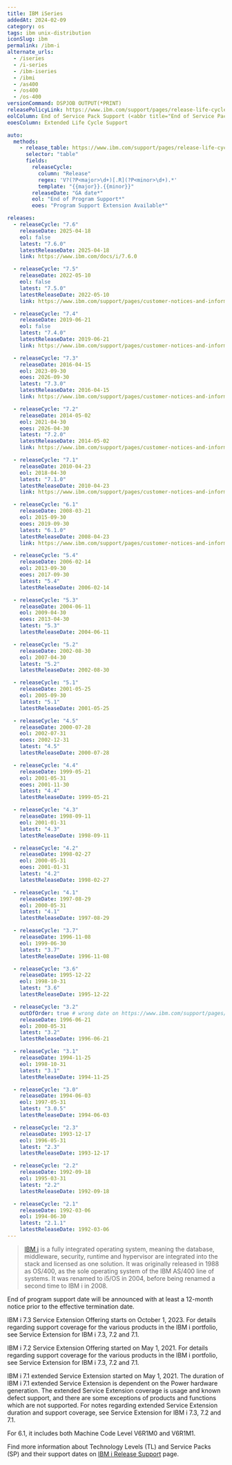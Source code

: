 ```yaml
---
title: IBM iSeries
addedAt: 2024-02-09
category: os
tags: ibm unix-distribution
iconSlug: ibm
permalink: /ibm-i
alternate_urls:
  - /iseries
  - /i-series
  - /ibm-iseries
  - /ibmi
  - /as400
  - /os400
  - /os-400
versionCommand: DSPJOB OUTPUT(*PRINT)
releasePolicyLink: https://www.ibm.com/support/pages/release-life-cycle # https://www.ibm.com/support/pages/ibm-i-release-support
eolColumn: End of Service Pack Support (<abbr title="End of Service Pack Support">EoSPS</abbr>)
eoesColumn: Extended Life Cycle Support

auto:
  methods:
    - release_table: https://www.ibm.com/support/pages/release-life-cycle
      selector: "table"
      fields:
        releaseCycle:
          column: "Release"
          regex: 'V?(?P<major>\d+)[.R](?P<minor>\d+).*'
          template: "{{major}}.{{minor}}"
        releaseDate: "GA date*"
        eol: "End of Program Support*"
        eoes: "Program Support Extension Available*"

releases:
  - releaseCycle: "7.6"
    releaseDate: 2025-04-18
    eol: false
    latest: "7.6.0"
    latestReleaseDate: 2025-04-18
    link: https://www.ibm.com/docs/i/7.6.0

  - releaseCycle: "7.5"
    releaseDate: 2022-05-10
    eol: false
    latest: "7.5.0"
    latestReleaseDate: 2022-05-10
    link: https://www.ibm.com/support/pages/customer-notices-and-information-ibm-i-75

  - releaseCycle: "7.4"
    releaseDate: 2019-06-21
    eol: false
    latest: "7.4.0"
    latestReleaseDate: 2019-06-21
    link: https://www.ibm.com/support/pages/customer-notices-and-information-ibm-i-74

  - releaseCycle: "7.3"
    releaseDate: 2016-04-15
    eol: 2023-09-30
    eoes: 2026-09-30
    latest: "7.3.0"
    latestReleaseDate: 2016-04-15
    link: https://www.ibm.com/support/pages/customer-notices-and-information-ibm-i-73

  - releaseCycle: "7.2"
    releaseDate: 2014-05-02
    eol: 2021-04-30
    eoes: 2026-04-30
    latest: "7.2.0"
    latestReleaseDate: 2014-05-02
    link: https://www.ibm.com/support/pages/customer-notices-and-information-ibm-i-72

  - releaseCycle: "7.1"
    releaseDate: 2010-04-23
    eol: 2018-04-30
    latest: "7.1.0"
    latestReleaseDate: 2010-04-23
    link: https://www.ibm.com/support/pages/customer-notices-and-information-ibm-i-71

  - releaseCycle: "6.1"
    releaseDate: 2008-03-21
    eol: 2015-09-30
    eoes: 2019-09-30
    latest: "6.1.0"
    latestReleaseDate: 2008-04-23
    link: https://www.ibm.com/support/pages/customer-notices-and-information-ibm-i-61

  - releaseCycle: "5.4"
    releaseDate: 2006-02-14
    eol: 2013-09-30
    eoes: 2017-09-30
    latest: "5.4"
    latestReleaseDate: 2006-02-14

  - releaseCycle: "5.3"
    releaseDate: 2004-06-11
    eol: 2009-04-30
    eoes: 2013-04-30
    latest: "5.3"
    latestReleaseDate: 2004-06-11

  - releaseCycle: "5.2"
    releaseDate: 2002-08-30
    eol: 2007-04-30
    latest: "5.2"
    latestReleaseDate: 2002-08-30

  - releaseCycle: "5.1"
    releaseDate: 2001-05-25
    eol: 2005-09-30
    latest: "5.1"
    latestReleaseDate: 2001-05-25

  - releaseCycle: "4.5"
    releaseDate: 2000-07-28
    eol: 2002-07-31
    eoes: 2002-12-31
    latest: "4.5"
    latestReleaseDate: 2000-07-28

  - releaseCycle: "4.4"
    releaseDate: 1999-05-21
    eol: 2001-05-31
    eoes: 2001-11-30
    latest: "4.4"
    latestReleaseDate: 1999-05-21

  - releaseCycle: "4.3"
    releaseDate: 1998-09-11
    eol: 2001-01-31
    latest: "4.3"
    latestReleaseDate: 1998-09-11

  - releaseCycle: "4.2"
    releaseDate: 1998-02-27
    eol: 2000-05-31
    eoes: 2001-01-31
    latest: "4.2"
    latestReleaseDate: 1998-02-27

  - releaseCycle: "4.1"
    releaseDate: 1997-08-29
    eol: 2000-05-31
    latest: "4.1"
    latestReleaseDate: 1997-08-29

  - releaseCycle: "3.7"
    releaseDate: 1996-11-08
    eol: 1999-06-30
    latest: "3.7"
    latestReleaseDate: 1996-11-08

  - releaseCycle: "3.6"
    releaseDate: 1995-12-22
    eol: 1998-10-31
    latest: "3.6"
    latestReleaseDate: 1995-12-22

  - releaseCycle: "3.2"
    outOfOrder: true # wrong date on https://www.ibm.com/support/pages/release-life-cycle
    releaseDate: 1996-06-21
    eol: 2000-05-31
    latest: "3.2"
    latestReleaseDate: 1996-06-21

  - releaseCycle: "3.1"
    releaseDate: 1994-11-25
    eol: 1998-10-31
    latest: "3.1"
    latestReleaseDate: 1994-11-25

  - releaseCycle: "3.0"
    releaseDate: 1994-06-03
    eol: 1997-05-31
    latest: "3.0.5"
    latestReleaseDate: 1994-06-03

  - releaseCycle: "2.3"
    releaseDate: 1993-12-17
    eol: 1996-05-31
    latest: "2.3"
    latestReleaseDate: 1993-12-17

  - releaseCycle: "2.2"
    releaseDate: 1992-09-18
    eol: 1995-03-31
    latest: "2.2"
    latestReleaseDate: 1992-09-18

  - releaseCycle: "2.1"
    releaseDate: 1992-03-06
    eol: 1994-06-30
    latest: "2.1.1"
    latestReleaseDate: 1992-03-06
---
```


> [IBM i](https://www.ibm.com/products/ibm-i) is a fully integrated operating system, meaning the
> database, middleware, security, runtime and hypervisor are integrated into the stack and licensed
> as one solution. It was originally released in 1988 as OS/400, as the sole operating system of
> the IBM AS/400 line of systems. It was renamed to i5/OS in 2004, before being renamed a second
> time to IBM i in 2008.

End of program support date will be announced with at least a 12-month notice prior to the effective
termination date.

IBM i 7.3 Service Extension Offering starts on October 1, 2023. For details regarding support coverage
for the various products in the IBM i portfolio, see Service Extension for IBM i 7.3, 7.2 and 7.1.

IBM i 7.2 Service Extension Offering started on May 1, 2021. For details regarding support coverage
for the various products in the IBM i portfolio, see Service Extension for IBM i 7.3, 7.2 and 7.1.

IBM i 7.1 extended Service Extension started on May 1, 2021. The duration of IBM i 7.1 extended
Service Extension is dependent on the Power hardware generation. The extended Service Extension
coverage is usage and known defect support, and there are some exceptions of products and functions
which are not supported. For notes regarding extended Service Extension duration and support
coverage, see Service Extension for IBM i 7.3, 7.2 and 7.1.

For 6.1, it includes both Machine Code Level V6R1M0 and V6R1M1.

Find more information about Technology Levels (TL) and Service Packs (SP) and their support dates
on [IBM i Release Support](https://www.ibm.com/support/pages/ibm-i-release-support) page.
